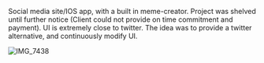 Social media site/IOS app, with a built in meme-creator. Project was shelved until further notice (Client could not provide on time commitment and payment). UI is extremely close to twitter. The idea was to provide a twitter alternative, and continuously modify UI.

![IMG_7438](https://github.com/ColeParsons1/pf/assets/47366527/d151d131-6480-43d6-a4cd-a28bb447e865)


